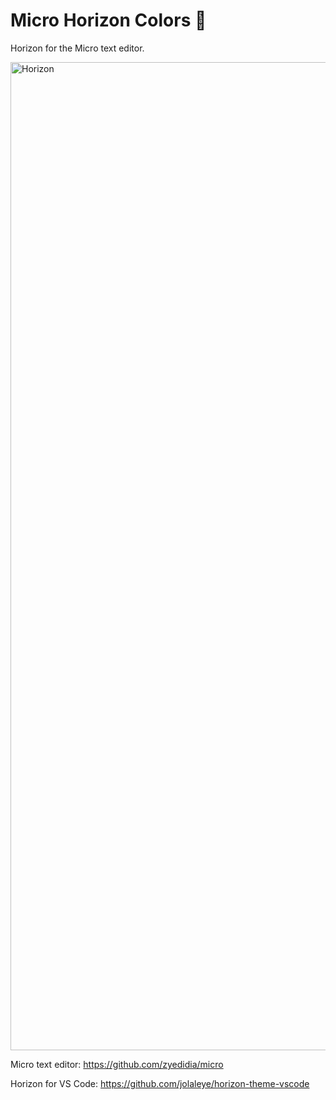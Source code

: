 # Micro Horizon Colors 🌅

Horizon for the Micro text editor.

<img width="1581" alt="Horizon" src="https://github.com/user-attachments/assets/c5d08e5f-b0b4-47e2-8714-80d98f52111d" />

Micro text editor: https://github.com/zyedidia/micro

Horizon for VS Code: https://github.com/jolaleye/horizon-theme-vscode
